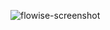 ![flowise-screenshot](https://github.com/user-attachments/assets/2d8dc46e-ca23-4b69-a0fc-41882934a5b1)
